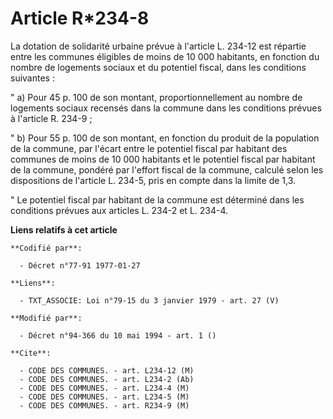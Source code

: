 # Article R*234-8

La dotation de solidarité urbaine prévue à l'article L. 234-12 est répartie entre les communes éligibles de moins de 10 000
habitants, en fonction du nombre de logements sociaux et du potentiel fiscal, dans les conditions suivantes :

" a) Pour 45 p. 100 de son montant, proportionnellement au nombre de logements sociaux recensés dans la commune dans les
conditions prévues à l'article R. 234-9 ;

" b) Pour 55 p. 100 de son montant, en fonction du produit de la population de la commune, par l'écart entre le potentiel
fiscal par habitant des communes de moins de 10 000 habitants et le potentiel fiscal par habitant de la commune, pondéré par
l'effort fiscal de la commune, calculé selon les dispositions de l'article L. 234-5, pris en compte dans la limite de 1,3.

" Le potentiel fiscal par habitant de la commune est déterminé dans les conditions prévues aux articles L. 234-2 et L. 234-4.

**Liens relatifs à cet article**

	**Codifié par**:

	  - Décret n°77-91 1977-01-27

	**Liens**:

	  - TXT_ASSOCIE: Loi n°79-15 du 3 janvier 1979 - art. 27 (V)

	**Modifié par**:

	  - Décret n°94-366 du 10 mai 1994 - art. 1 ()

	**Cite**:

	  - CODE DES COMMUNES. - art. L234-12 (M)
	  - CODE DES COMMUNES. - art. L234-2 (Ab)
	  - CODE DES COMMUNES. - art. L234-4 (M)
	  - CODE DES COMMUNES. - art. L234-5 (M)
	  - CODE DES COMMUNES. - art. R234-9 (M)
